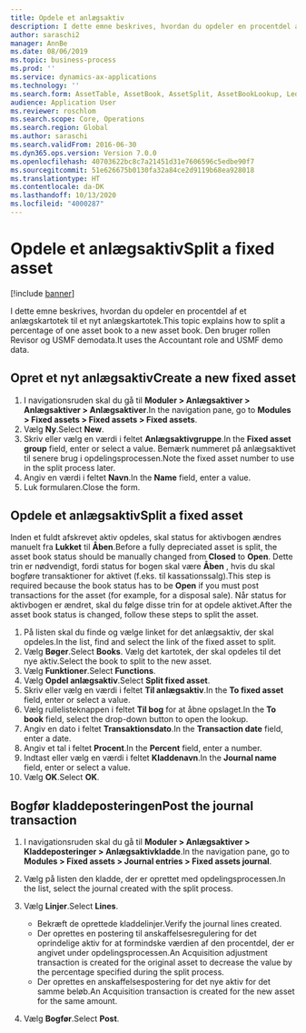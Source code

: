 ```yaml
---
title: Opdele et anlægsaktiv
description: I dette emne beskrives, hvordan du opdeler en procentdel af et anlægskartotek til et nyt anlægskartotek.
author: saraschi2
manager: AnnBe
ms.date: 08/06/2019
ms.topic: business-process
ms.prod: ''
ms.service: dynamics-ax-applications
ms.technology: ''
ms.search.form: AssetTable, AssetBook, AssetSplit, AssetBookLookup, LedgerJournalTable, LedgerJournalTransAsset
audience: Application User
ms.reviewer: roschlom
ms.search.scope: Core, Operations
ms.search.region: Global
ms.author: saraschi
ms.search.validFrom: 2016-06-30
ms.dyn365.ops.version: Version 7.0.0
ms.openlocfilehash: 40703622bc8c7a21451d31e7606596c5edbe90f7
ms.sourcegitcommit: 51e626675b0130fa32a84ce2d9119b68ea928018
ms.translationtype: HT
ms.contentlocale: da-DK
ms.lasthandoff: 10/13/2020
ms.locfileid: "4000287"
---
```

# <a name="split-a-fixed-asset"></a><span data-ttu-id="0400f-103">Opdele et anlægsaktiv</span><span class="sxs-lookup"><span data-stu-id="0400f-103">Split a fixed asset</span></span>

[!include [banner](../../includes/banner.md)]

<span data-ttu-id="0400f-104">I dette emne beskrives, hvordan du opdeler en procentdel af et anlægskartotek til et nyt anlægskartotek.</span><span class="sxs-lookup"><span data-stu-id="0400f-104">This topic explains how to split a percentage of one asset book to a new asset book.</span></span> <span data-ttu-id="0400f-105">Den bruger rollen Revisor og USMF demodata.</span><span class="sxs-lookup"><span data-stu-id="0400f-105">It uses the Accountant role and USMF demo data.</span></span>

## <a name="create-a-new-fixed-asset"></a><span data-ttu-id="0400f-106">Opret et nyt anlægsaktiv</span><span class="sxs-lookup"><span data-stu-id="0400f-106">Create a new fixed asset</span></span>

1. <span data-ttu-id="0400f-107">I navigationsruden skal du gå til **Moduler \> Anlægsaktiver \> Anlægsaktiver \> Anlægsaktiver**.</span><span class="sxs-lookup"><span data-stu-id="0400f-107">In the navigation pane, go to **Modules \> Fixed assets \> Fixed assets \> Fixed assets**.</span></span>
2. <span data-ttu-id="0400f-108">Vælg **Ny**.</span><span class="sxs-lookup"><span data-stu-id="0400f-108">Select **New**.</span></span>
3. <span data-ttu-id="0400f-109">Skriv eller vælg en værdi i feltet **Anlægsaktivgruppe**.</span><span class="sxs-lookup"><span data-stu-id="0400f-109">In the **Fixed asset group** field, enter or select a value.</span></span> <span data-ttu-id="0400f-110">Bemærk nummeret på anlægsaktivet til senere brug i opdelingsprocessen.</span><span class="sxs-lookup"><span data-stu-id="0400f-110">Note the fixed asset number to use in the split process later.</span></span>
4. <span data-ttu-id="0400f-111">Angiv en værdi i feltet **Navn**.</span><span class="sxs-lookup"><span data-stu-id="0400f-111">In the **Name** field, enter a value.</span></span>
5. <span data-ttu-id="0400f-112">Luk formularen.</span><span class="sxs-lookup"><span data-stu-id="0400f-112">Close the form.</span></span>

## <a name="split-a-fixed-asset"></a><span data-ttu-id="0400f-113">Opdele et anlægsaktiv</span><span class="sxs-lookup"><span data-stu-id="0400f-113">Split a fixed asset</span></span>

<span data-ttu-id="0400f-114">Inden et fuldt afskrevet aktiv opdeles, skal status for aktivbogen ændres manuelt fra **Lukket** til **Åben**.</span><span class="sxs-lookup"><span data-stu-id="0400f-114">Before a fully depreciated asset is split, the asset book status should be manually changed from **Closed** to **Open**.</span></span> <span data-ttu-id="0400f-115">Dette trin er nødvendigt, fordi status for bogen skal være **Åben** , hvis du skal bogføre transaktioner for aktivet (f.eks. til kassationssalg).</span><span class="sxs-lookup"><span data-stu-id="0400f-115">This step is required because the book status has to be **Open** if you must post transactions for the asset (for example, for a disposal sale).</span></span> <span data-ttu-id="0400f-116">Når status for aktivbogen er ændret, skal du følge disse trin for at opdele aktivet.</span><span class="sxs-lookup"><span data-stu-id="0400f-116">After the asset book status is changed, follow these steps to split the asset.</span></span>

1. <span data-ttu-id="0400f-117">På listen skal du finde og vælge linket for det anlægsaktiv, der skal opdeles.</span><span class="sxs-lookup"><span data-stu-id="0400f-117">In the list, find and select the link of the fixed asset to split.</span></span>
2. <span data-ttu-id="0400f-118">Vælg **Bøger**.</span><span class="sxs-lookup"><span data-stu-id="0400f-118">Select **Books**.</span></span> <span data-ttu-id="0400f-119">Vælg det kartotek, der skal opdeles til det nye aktiv.</span><span class="sxs-lookup"><span data-stu-id="0400f-119">Select the book to split to the new asset.</span></span>
3. <span data-ttu-id="0400f-120">Vælg **Funktioner**.</span><span class="sxs-lookup"><span data-stu-id="0400f-120">Select **Functions**.</span></span>
4. <span data-ttu-id="0400f-121">Vælg **Opdel anlægsaktiv**.</span><span class="sxs-lookup"><span data-stu-id="0400f-121">Select **Split fixed asset**.</span></span>
5. <span data-ttu-id="0400f-122">Skriv eller vælg en værdi i feltet **Til anlægsaktiv**.</span><span class="sxs-lookup"><span data-stu-id="0400f-122">In the **To fixed asset** field, enter or select a value.</span></span>
6. <span data-ttu-id="0400f-123">Vælg rullelisteknappen i feltet **Til bog** for at åbne opslaget.</span><span class="sxs-lookup"><span data-stu-id="0400f-123">In the **To book** field, select the drop-down button to open the lookup.</span></span>
7. <span data-ttu-id="0400f-124">Angiv en dato i feltet **Transaktionsdato**.</span><span class="sxs-lookup"><span data-stu-id="0400f-124">In the **Transaction date** field, enter a date.</span></span>
8. <span data-ttu-id="0400f-125">Angiv et tal i feltet **Procent**.</span><span class="sxs-lookup"><span data-stu-id="0400f-125">In the **Percent** field, enter a number.</span></span>
9. <span data-ttu-id="0400f-126">Indtast eller vælg en værdi i feltet **Kladdenavn**.</span><span class="sxs-lookup"><span data-stu-id="0400f-126">In the **Journal name** field, enter or select a value.</span></span>
10. <span data-ttu-id="0400f-127">Vælg **OK**.</span><span class="sxs-lookup"><span data-stu-id="0400f-127">Select **OK**.</span></span>

## <a name="post-the-journal-transaction"></a><span data-ttu-id="0400f-128">Bogfør kladdeposteringen</span><span class="sxs-lookup"><span data-stu-id="0400f-128">Post the journal transaction</span></span>

1. <span data-ttu-id="0400f-129">I navigationsruden skal du gå til **Moduler \> Anlægsaktiver \> Kladdeposteringer \> Anlægsaktivkladde**.</span><span class="sxs-lookup"><span data-stu-id="0400f-129">In the navigation pane, go to **Modules \> Fixed assets \> Journal entries \> Fixed assets journal**.</span></span>
2. <span data-ttu-id="0400f-130">Vælg på listen den kladde, der er oprettet med opdelingsprocessen.</span><span class="sxs-lookup"><span data-stu-id="0400f-130">In the list, select the journal created with the split process.</span></span>
3. <span data-ttu-id="0400f-131">Vælg **Linjer**.</span><span class="sxs-lookup"><span data-stu-id="0400f-131">Select **Lines**.</span></span>

    - <span data-ttu-id="0400f-132">Bekræft de oprettede kladdelinjer.</span><span class="sxs-lookup"><span data-stu-id="0400f-132">Verify the journal lines created.</span></span>
    - <span data-ttu-id="0400f-133">Der oprettes en postering til anskaffelsesregulering for det oprindelige aktiv for at formindske værdien af den procentdel, der er angivet under opdelingsprocessen.</span><span class="sxs-lookup"><span data-stu-id="0400f-133">An Acquisition adjustment transaction is created for the original asset to decrease the value by the percentage specified during the split process.</span></span>
    - <span data-ttu-id="0400f-134">Der oprettes en anskaffelsespostering for det nye aktiv for det samme beløb.</span><span class="sxs-lookup"><span data-stu-id="0400f-134">An Acquisition transaction is created for the new asset for the same amount.</span></span>

4. <span data-ttu-id="0400f-135">Vælg **Bogfør**.</span><span class="sxs-lookup"><span data-stu-id="0400f-135">Select **Post**.</span></span>
